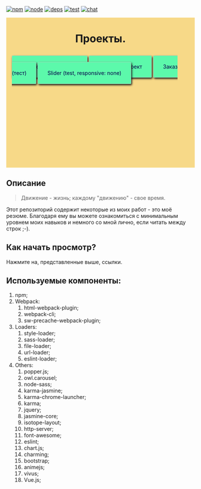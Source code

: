 [![npm][npm]][npm-url]
[![node][node]][node-url]
[![deps][deps]][deps-url]
[![test][test]][test-url]
[![chat][chat]][chat-url]


<div style="height: 400px; width: 100%; background: rgb(247, 217, 136); display: flex; flex-direction: column; align-items: center">
	<h1 align="center">Проекты.</h1>
	<div style="padding: 30px 15px; box-sizing: border-box;">
		<a style="border-radius: 3px; padding: 20px 25px; background: rgb(92, 249, 171); text-decoration: none; border: 1px solid rgba(190,200,190,0.7); box-shadow: 2px 3px 5px rgb(20,20,20); color: #030147" href="https://zazzizzuza.github.io/DreamJob/">О работе моей мечты</a>
		<a style="border-radius: 3px; padding: 20px 25px; background: rgb(92, 249, 171); text-decoration: none; border: 1px solid rgba(190,200,190,0.7); box-shadow: 2px 3px 5px rgb(20,20,20); color: #030147" href="https://zazzizzuza.github.io/wg/">Тестовый проект</a>
		<a style="border-radius: 3px; padding: 20px 25px; background: rgb(92, 249, 171); text-decoration: none; border: 1px solid rgba(190,200,190,0.7); box-shadow: 2px 3px 5px rgb(20,20,20); color: #030147" href="https://zazzizzuza.github.io/shopOrder/">Заказ (тест)</a>
		<a style="border-radius: 3px; padding: 20px 25px; background: rgb(92, 249, 171); text-decoration: none; border: 1px solid rgba(190,200,190,0.7); box-shadow: 2px 3px 5px rgb(20,20,20); color: #030147" href="https://zazzizzuza.github.io/slider/">Slider (test, responsive: none)</a>
	</div>
</div>

## Описание

> Движение - жизнь; каждому "движению" - свое время.

Этот репозиторий содержит некоторые из моих работ - это моё резюме. Благодаря ему вы можете ознакомиться с минимальным уровнем моих навыков и немного со мной лично, если читать между строк ;-). 

## Как начать просмотр?

Нажмите на, представленные выше, ссылки.

## Используемые компоненты:

1. npm;
2. Webpack:
	1. html-webpack-plugin;
	2. webpack-cli;
	3. sw-precache-webpack-plugin;
3. Loaders: 
	1. style-loader;
	2. sass-loader;
	3. file-loader;
	4. url-loader;
	5. eslint-loader;
4. Others: 
	1. popper.js;
	2. owl.carousel;
	3. node-sass;
	4. karma-jasmine;
	5. karma-chrome-launcher;
	6. karma;
	7. jquery;
	8. jasmine-core;
	9. isotope-layout;
	10. http-server;
	11. font-awesome;
	12. eslint;
	13. chart.js;
	14. charming;
	15. bootstrap;
	16. animejs;
	17. vivus;
	18. Vue.js;

[npm]: https://img.shields.io/npm/v/copy-webpack-plugin.svg
[npm-url]: https://npmjs.com/package/copy-webpack-plugin

[node]: https://img.shields.io/node/v/copy-webpack-plugin.svg
[node-url]: https://nodejs.org

[deps]: https://david-dm.org/webpack-contrib/copy-webpack-plugin.svg
[deps-url]: https://david-dm.org/webpack-contrib/copy-webpack-plugin

[test]: https://secure.travis-ci.org/webpack-contrib/copy-webpack-plugin.svg
[test-url]: http://travis-ci.org/webpack-contrib/copy-webpack-plugin

[chat]: https://img.shields.io/badge/gitter-webpack%2Fwebpack-brightgreen.svg
[chat-url]: https://gitter.im/webpack/webpack

